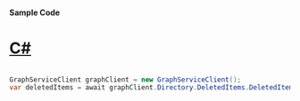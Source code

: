 #### Sample Code
# [C#](#tab/Csharp)

```C#

GraphServiceClient graphClient = new GraphServiceClient();
var deletedItems = await graphClient.Directory.DeletedItems.DeletedItems.Request().GetAsync();

```
